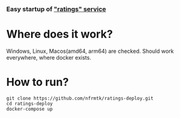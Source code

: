 ### Easy startup of ["ratings" service](https://github.com/nfrmtk/ratings)

# Where does it work?
Windows, Linux, Macos(amd64, arm64) are checked. Should work everywhere, where docker exists.

# How to run?

```shell
git clone https://github.com/nfrmtk/ratings-deploy.git
cd ratings-deploy
docker-compose up
```